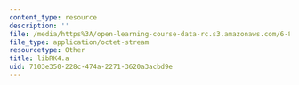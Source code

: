 ```yaml
---
content_type: resource
description: ''
file: /media/https%3A/open-learning-course-data-rc.s3.amazonaws.com/6-837-computer-graphics-fall-2012/7103e350228c474a22713620a3acbd9e_libRK4.a
file_type: application/octet-stream
resourcetype: Other
title: libRK4.a
uid: 7103e350-228c-474a-2271-3620a3acbd9e
---
```

